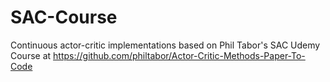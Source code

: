 # SAC-Course
 Continuous actor-critic implementations based on Phil Tabor's SAC Udemy Course at https://github.com/philtabor/Actor-Critic-Methods-Paper-To-Code

